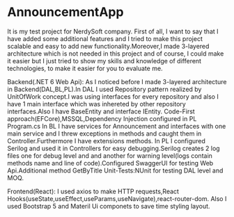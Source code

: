 # AnnouncementApp
It is my test project for NerdySoft company.
First of all, I want to say that I have added some additional features and I tried to make this project scalable and easy to add new functionality.Moreover,I made 3-layered architecture which is not needed in this project and of course, I could make it easier but I just tried to show my skills and knowledge of different technologies, to make it easier for you to evaluate me. 

Backend(.NET 6 Web Api):
As I noticed before I made 3-layered architecture in Backend(DAL,BL,PL).In DAL I used Repository pattern realized by UnitOfWork concept.I was using interfaces for every repository and also I have 1 main interface which was inhereted by other repository interfaces.Also I have BaseEntity and interface IEntity.
Code-First approach(EFCore),MSSQL,Dependency Injection configured in PL Program.cs
In BL I have services for Announcement and interfaces with one main service and I threw exceptions in methods and caught them in Controller.Furthermore I have extensions methods.
In PL I configured Serilog and used it in Controllers for easy debugging.Serilog creates 2 log files one for debug level and and another for warning level(logs contain methods name and line of code).Configured SwaggerUI for testing Web Api.Additional method GetByTitle
Unit-Tests:NUnit for testing DAL level and MOQ.

Frontend(React):
I used axios to make HTTP requests,React Hooks(useState,useEffect,useParams,useNavigate),react-router-dom.
Also I used Bootstrap 5 and Materil Ui componets to save time styling layout.
